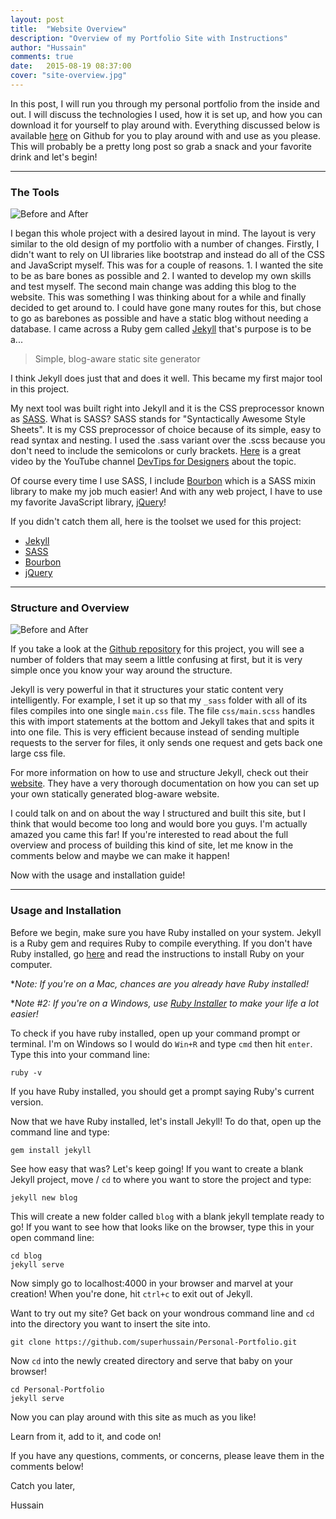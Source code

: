 ```yaml
---
layout: post
title:  "Website Overview"
description: "Overview of my Portfolio Site with Instructions"
author: "Hussain"
comments: true
date:   2015-08-19 08:37:00
cover: "site-overview.jpg"
---
```

In this post, I will run you through my personal portfolio from the inside and out. I will discuss the technologies I used, how it is set up, and how you can download it for yourself to play around with. Everything discussed below is available [here](https://github.com/superhussain/Personal-Portfolio/) on Github for you to play around with and use as you please. This will probably be a pretty long post so grab a snack and your favorite drink and let's begin!


----------

### The Tools ###
![Before and After](http://hussainabbas.com/img/post/website-overview/before-after.jpg)

I began this whole project with a desired layout in mind. The layout is very similar to the old design of my portfolio with a number of changes. Firstly, I didn't want to rely on UI libraries like bootstrap and instead do all of the CSS and JavaScript myself. This was for a couple of reasons. 1. I wanted the site to be as bare bones as possible and 2. I wanted to develop my own skills and test myself. The second main change was adding this blog to the website. This was something I was thinking about for a while and finally decided to get around to. I could have gone many routes for this, but chose to go as barebones as possible and have a static blog without needing a database. I came across a Ruby gem called [Jekyll](http://jekyllrb.com) that's purpose is to be a...

> Simple, blog-aware static site generator

I think Jekyll does just that and does it well. This became my first major tool in this project.

My next tool was built right into Jekyll and it is the CSS preprocessor known as [SASS](http://sass-lang.com/). What is SASS? SASS stands for "Syntactically Awesome Style Sheets". It is my CSS preprocessor of choice because of its simple, easy to read syntax and nesting. I used the .sass variant over the .scss because you don't need to include the semicolons or curly brackets. [Here](https://www.youtube.com/watch?v=-Z3qznaE9vc) is a great video by the YouTube channel [DevTips for Designers](https://www.youtube.com/user/DevTipsForDesigners) about the topic.

Of course every time I use SASS, I include [Bourbon](http://bourbon.io) which is a SASS mixin library to make my job much easier! And with any web project, I have to use my favorite JavaScript library, [jQuery](https://jquery.com/)!

If you didn't catch them all, here is the toolset we used for this project:

 - [Jekyll](http://jekyllrb.com)
 - [SASS](http://sass-lang.com/)
 - [Bourbon](http://bourbon.io)
 - [jQuery](https://jquery.com/)


----------

### Structure and Overview ###
![Before and After](http://hussainabbas.com/img/post/website-overview/folder-structure.jpg)

If you take a look at the [Github repository](https://github.com/superhussain/Personal-Portfolio/) for this project, you will see a number of folders that may seem a little confusing at first, but it is very simple once you know your way around the structure.

Jekyll is very powerful in that it structures your static content very intelligently. For example, I set it up so that my `_sass` folder with all of its files compiles into one single `main.css` file. The file `css/main.scss` handles this with import statements at the bottom and Jekyll takes that and spits it into one file. This is very efficient because instead of sending multiple requests to the server for files, it only sends one request and gets back one large css file.

For more information on how to use and structure Jekyll, check out their [website](http://jekyllrb.com/). They have a very thorough documentation on how you can set up your own statically generated blog-aware website.

I could talk on and on about the way I structured and built this site, but I think that would become too long and would bore you guys. I'm actually amazed you came this far! If you're interested to read about the full overview and process of building this kind of site, let me know in the comments below and maybe we can make it happen!

Now with the usage and installation guide!

----------

### Usage and Installation ###

Before we begin, make sure you have Ruby installed on your system. Jekyll is a Ruby gem and requires Ruby to compile everything. If you don't have Ruby installed, go [here](https://www.ruby-lang.org/en/documentation/installation) and read the instructions to install Ruby on your computer.

**Note: If you're on a Mac, chances are you already have Ruby installed!*

**Note #2: If you're on a Windows, use [Ruby Installer](http://rubyinstaller.org/) to make your life a lot easier!*

To check if you have ruby installed, open up your command prompt or terminal. I'm on Windows so I would do `Win+R` and type `cmd` then hit `enter`. Type this into your command line:

    ruby -v

If you have Ruby installed, you should get a prompt saying Ruby's current version.

Now that we have Ruby installed, let's install Jekyll! To do that, open up the command line and type:

    gem install jekyll

See how easy that was? Let's keep going! If you want to create a blank Jekyll project, move / `cd` to where you want to store the project and type:

    jekyll new blog

This will create a new folder called `blog` with a blank jekyll template ready to go! If you want to see how that looks like on the browser, type this in your open command line:

    cd blog
    jekyll serve

Now simply go to localhost:4000 in your browser and marvel at your creation! When you're done, hit `ctrl+c` to exit out of Jekyll.

Want to try out my site? Get back on your wondrous command line and `cd` into the directory you want to insert the site into.

    git clone https://github.com/superhussain/Personal-Portfolio.git

Now `cd` into the newly created directory and serve that baby on your browser!

    cd Personal-Portfolio
    jekyll serve

Now you can play around with this site as much as you like!

Learn from it, add to it, and code on!

If you have any questions, comments, or concerns, please leave them in the comments below!

Catch you later,

Hussain
